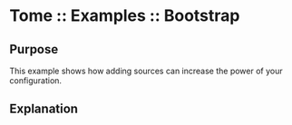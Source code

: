 # Tome :: Examples :: Bootstrap

## Purpose
This example shows how adding sources can increase the power of your configuration.

## Explanation
